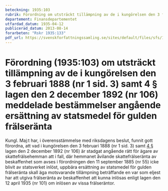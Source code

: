```yaml
---
beteckning: 1935:103
rubrik: Förordning om utsträckt tillämpning av de i kungörelsen den 3 februari 1888 (nr 1 sid. 3) samt 4 § lagen den 2 december 1892 (nr 106) meddelade bestämmelser angående ersättning av statsmedel för gulden frälseränta
departement: Finansdepartementet
utfardad_datum: 1935-04-12
publicerad_datum: 2013-08-14
forarbeten: "Rskr 1935:133"
pdf_url: https://svenskforfattningssamling.se/sites/default/files/sfs/1935-04/SFS1935-103.pdf
---
```


# Förordning (1935:103) om utsträckt tillämpning av de i kungörelsen den 3 februari 1888 (nr 1 sid. 3) samt 4 § lagen den 2 december 1892 (nr 106) meddelade bestämmelser angående ersättning av statsmedel för gulden frälseränta

Kungl. Maj:t har, i överensstämmelse med riksdagens beslut, funnit gott förordna, att vad i kungörelsen den 3 februari 1888 (nr 1 sid. 3) samt [4 §](#4) lagen den 2 december 1892 (nr 106) är stadgat angående rätt för ägare av skattefrälsehemman att i fall, där hemmanet åvilande skattefrälseränta av beskaffenhet som avses i förordningen den 11 september 1885 (nr 55) icke blivit av statsverket inlöst, uppbära ersättning av statsmedel för gulden frälseränta skall äga motsvarande tillämpning beträffande en var som eljest har att utgiva frälseränta av beskaffenhet att kunna inlösas enligt lagen den 12 april 1935 (nr 101) om inlösen av vissa frälseräntor.